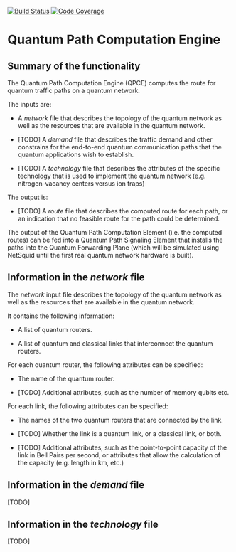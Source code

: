 [![Build Status](https://travis-ci.org/brunorijsman/quantum-path-computation-engine.svg?branch=master)](https://travis-ci.org/brunorijsman/quantum-path-computation-engine)   [![Code Coverage](https://codecov.io/gh/brunorijsman/quantum-path-computation-engine/branch/master/graph/badge.svg)](https://codecov.io/gh/brunorijsman/quantum-path-computation-engine)

# Quantum Path Computation Engine

## Summary of the functionality

The Quantum Path Computation Engine (QPCE) computes the route for quantum traffic paths on a
quantum network. 

The inputs are:

 * A _network_ file that describes the topology of the quantum network as well as the resources
   that are available in the quantum network.

 * [TODO] A _demand_ file that describes the traffic demand and other constrains for the end-to-end
   quantum communication paths that the quantum applications wish to establish.

 * [TODO] A _technology_ file that describes the attributes of the specific technology that is used
   to implement the quantum network (e.g. nitrogen-vacancy centers versus ion traps)

 The output is:

 * [TODO] A _route_ file that describes the computed route for each path, or an indication that no
   feasible route for the path could be determined.

The output of the Quantum Path Computation Element (i.e. the computed routes) can be fed into a
Quantum Path Signaling Element that installs the paths into the Quantum Forwarding Plane (which
will be simulated using NetSquid until the first real quantum network hardware is built).

## Information in the _network_ file

The _network_ input file describes the topology of the quantum network as well as the resources
that are available in the quantum network.

It contains the following information:

 * A list of quantum routers.

 * A list of quantum and classical links that interconnect the quantum routers.

For each quantum router, the following attributes can be specified:

 * The name of the quantum router.

 * [TODO] Additional attributes, such as the number of memory qubits etc.

For each link, the following attributes can be specified:

 * The names of the two quantum routers that are connected by the link.

 * [TODO] Whether the link is a quantum link, or a classical link, or both.

 * [TODO] Additional attributes, such as the point-to-point capacity of the link in Bell Pairs
   per second, or attributes that allow the calculation of the capacity (e.g. length in km, etc.)

## Information in the _demand_ file

[TODO]

## Information in the _technology_ file

[TODO]